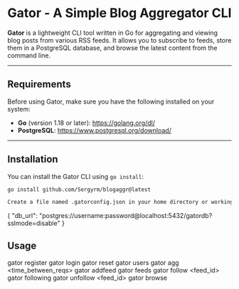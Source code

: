 # Gator - A Simple Blog Aggregator CLI

**Gator** is a lightweight CLI tool written in Go for aggregating and viewing blog posts from various RSS feeds. It allows you to subscribe to feeds, store them in a PostgreSQL database, and browse the latest content from the command line.

---

## Requirements

Before using Gator, make sure you have the following installed on your system:

- **Go** (version 1.18 or later): https://golang.org/dl/
- **PostgreSQL**: https://www.postgresql.org/download/

---

## Installation

You can install the Gator CLI using `go install`:

```bash
go install github.com/Sergyrm/blogaggr@latest

Create a file named .gatorconfig.json in your home directory or working directory and add the connection string for PostgreSQL:

```
{
  "db_url": "postgres://username:password@localhost:5432/gatordb?sslmode=disable"
}

## Usage

gator register <username>
gator login <username>
gator reset
gator users
gator agg <time_between_reqs>
gator addfeed <name> <url>
gator feeds
gator follow <feed_id>
gator following
gator unfollow <feed_id>
gator browse